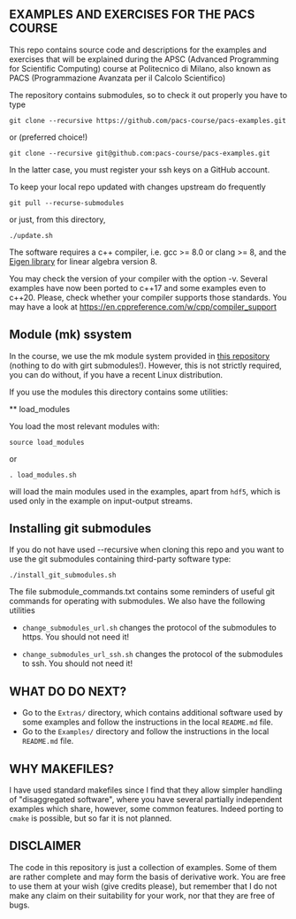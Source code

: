 EXAMPLES AND EXERCISES FOR THE PACS COURSE
--------------------------------------
This repo contains source code and descriptions for the examples and exercises
that will be explained during the APSC (Advanced Programming for Scientific Computing) course at
Politecnico di Milano, also known as PACS (Programmazione Avanzata per il Calcolo Scientifico)

The repository contains submodules, so to check it out properly you have to type

```
git clone --recursive https://github.com/pacs-course/pacs-examples.git
```

or (preferred choice!)

```
git clone --recursive git@github.com:pacs-course/pacs-examples.git
```

In the latter case, you must register your ssh keys on a GitHub account.

To keep your local repo updated with changes upstream do frequently

```
git pull --recurse-submodules
```

or just, from this directory,

```
./update.sh
```


The software requires a c++ compiler, i.e. gcc >= 8.0 or clang >= 8, and the [Eigen library](https://eigen.tuxfamily.org) for linear algebra
version 8.

You may check the version of your compiler with the option -v. Several examples have now been ported to c++17
and some examples even to c++20. Please, check whether your compiler supports those standards. You may have a look
at https://en.cppreference.com/w/cpp/compiler_support

## Module (mk) ssystem ##
In the course, we use the mk module system provided in [this repository](https://github.com/pcafrica/mk_) (nothing to do with girt submodules!). However, this is not strictly required, you can do without, if you have
a recent Linux distribution.

If you use the modules this directory contains some utilities:

**  load_modules

You load the most relevant modules with:

```
source load_modules
```
or
```
. load_modules.sh
```

will load the main modules used in the examples, apart from  `hdf5`, which is used only in the example on input-output streams.




## Installing git submodules ## 

If you do not have used --recursive when cloning this repo and you want to use
the git submodules containing third-party software type:
```
./install_git_submodules.sh
```

The file submodule_commands.txt contains some reminders of useful git commands for operating with submodules. We also have the following utilities

- `change_submodules_url.sh` changes the protocol of the submodules to https. You should not need it!

- `change_submodules_url_ssh.sh` changes the protocol of the submodules to ssh. You should not need it!



## WHAT DO DO NEXT? ##

- Go to the `Extras/` directory, which contains additional software used by some examples and follow the instructions in the local `README.md` file.
- Go to the `Examples/` directory and follow the instructions in the local `README.md` file. 

## WHY MAKEFILES? ##
I have used standard makefiles since I find that they allow simpler handling of "disaggregated software", where you have several partially independent examples which share, however, some common features. Indeed porting to `cmake` is possible, but so far it is not planned. 

## DISCLAIMER ##
The code in this repository is just a collection of examples. Some of them are rather complete and may form the basis of derivative work. You are free to use them at your wish (give credits please), but remember that I do not make any claim on their suitability for your work, nor that they are free of bugs. 




